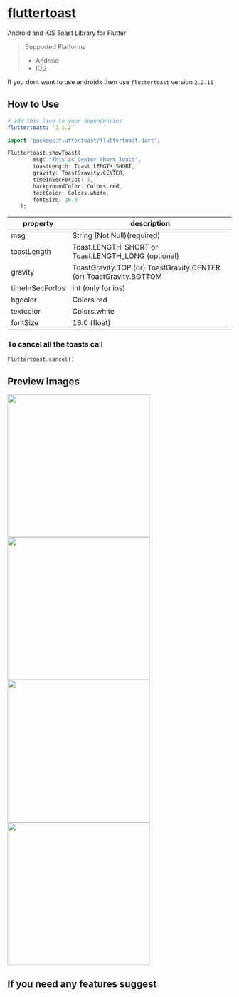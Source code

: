 # [fluttertoast](https://pub.dartlang.org/packages/fluttertoast)

Android and iOS Toast Library for Flutter

> Supported Platforms
>
> - Android
> - IOS

If you dont want to use androidx then use `fluttertoast` version `2.2.11`

## How to Use

```yaml
# add this line to your dependencies
fluttertoast: ^3.1.2
```

```dart
import 'package:fluttertoast/fluttertoast.dart';
```

```dart
Fluttertoast.showToast(
        msg: "This is Center Short Toast",
        toastLength: Toast.LENGTH_SHORT,
        gravity: ToastGravity.CENTER,
        timeInSecForIos: 1,
        backgroundColor: Colors.red,
        textColor: Colors.white,
        fontSize: 16.0
    );
```

| property        | description                                                        |
| --------------- | ------------------------------------------------------------------ |
| msg             | String (Not Null)(required)                                        |
| toastLength     | Toast.LENGTH_SHORT or Toast.LENGTH_LONG (optional)                 |
| gravity         | ToastGravity.TOP (or) ToastGravity.CENTER (or) ToastGravity.BOTTOM |
| timeInSecForIos | int (only for ios)                                                 |
| bgcolor         | Colors.red                                                         |
| textcolor       | Colors.white                                                       |
| fontSize        | 16.0 (float)                                                       |

### To cancel all the toasts call

```dart
Fluttertoast.cancel()
```

## Preview Images

<img src="https://raw.githubusercontent.com/PonnamKarthik/FlutterToast/master/screenshot/1.png" width="320px" />
<img src="https://raw.githubusercontent.com/PonnamKarthik/FlutterToast/master/screenshot/2.png" width="320px" />
<img src="https://raw.githubusercontent.com/PonnamKarthik/FlutterToast/master/screenshot/3.png" width="320px" />
<img src="https://raw.githubusercontent.com/PonnamKarthik/FlutterToast/master/screenshot/4.png" width="320px" />

## If you need any features suggest
